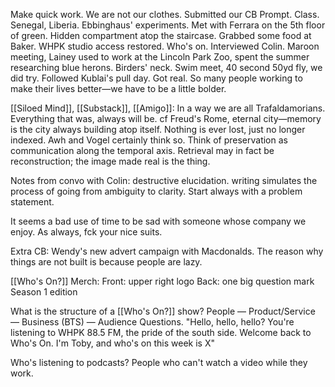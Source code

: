 Make quick work. We are not our clothes. Submitted our CB Prompt. Class. Senegal, Liberia. Ebbinghaus' experiments. Met with Ferrara on the 5th floor of green. Hidden compartment atop the staircase. Grabbed some food at Baker. WHPK studio access restored. Who's on. Interviewed Colin. Maroon meeting, Lainey used to work at the Lincoln Park Zoo, spent the summer researching blue herons. Birders' neck. Swim meet, 40 second 50yd fly, we did try. Followed Kublai's pull day. Got real. So many people working to make their lives better—we have to be a little bolder.

[[Siloed Mind]], [[Substack]], [[Amigo]]: In a way we are all Trafaldamorians. Everything that was, always will be. cf Freud's Rome, eternal city—memory is the city always building atop itself. Nothing is ever lost, just no longer indexed. Awh and Vogel certainly think so. Think of preservation as communication along the temporal axis. Retrieval may in fact be reconstruction; the image made real is the thing.

Notes from convo with Colin: destructive elucidation. writing simulates the process of going from ambiguity to clarity. Start always with a problem statement.

It seems a bad use of time to be sad with someone whose company we enjoy.
As always, fck your nice suits.

Extra CB: 
Wendy's new advert campaign with Macdonalds. 
The reason why things are not built is because people are lazy.

[[Who's On?]] Merch: 
Front: upper right logo
Back: one big question mark
Season 1 edition

What is the structure of a [[Who's On?]] show?
People — Product/Service — Business (BTS) — Audience Questions.
"Hello, hello, hello? You're listening to WHPK 88.5 FM, the pride of the south side.
Welcome back to Who's On. I'm Toby, and who's on this week is X"

Who's listening to podcasts? People who can't watch a video while they work.
